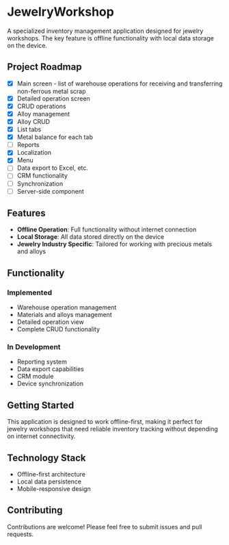 # JewelryWorkshop

A specialized inventory management application designed for jewelry workshops. The key feature is offline functionality with local data storage on the device.

## Project Roadmap

- [x] Main screen - list of warehouse operations for receiving and transferring non-ferrous metal scrap
- [x] Detailed operation screen
- [x] CRUD operations
- [x] Alloy management
- [x] Alloy CRUD
- [x] List tabs
- [x] Metal balance for each tab
- [ ] Reports
- [x] Localization
- [x] Menu
- [ ] Data export to Excel, etc.
- [ ] CRM functionality
- [ ] Synchronization
- [ ] Server-side component

## Features

- **Offline Operation**: Full functionality without internet connection
- **Local Storage**: All data stored directly on the device
- **Jewelry Industry Specific**: Tailored for working with precious metals and alloys

## Functionality

### Implemented
- Warehouse operation management
- Materials and alloys management
- Detailed operation view
- Complete CRUD functionality

### In Development
- Reporting system
- Data export capabilities
- CRM module
- Device synchronization

## Getting Started

This application is designed to work offline-first, making it perfect for jewelry workshops that need reliable inventory tracking without depending on internet connectivity.

## Technology Stack

- Offline-first architecture
- Local data persistence
- Mobile-responsive design

## Contributing

Contributions are welcome! Please feel free to submit issues and pull requests.
